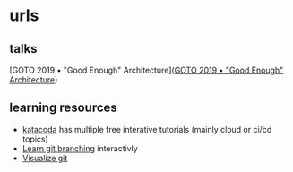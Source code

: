 # urls

## talks

[GOTO 2019 • "Good Enough" Architecture]([GOTO 2019 • "Good Enough" Architecture](https://www.youtube.com/watch?v=PzEox3szeRc))

## learning resources

- [katacoda](https://www.katacoda.com/) has multiple free interative tutorials (mainly cloud or ci/cd topics)
- [Learn git branching](https://learngitbranching.js.org/?locale=de_DE) interactivly
- [Visualize git](http://git-school.github.io/visualizing-git/)